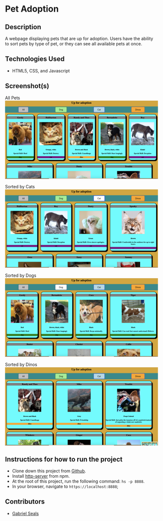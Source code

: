 # Pet Adoption


## Description

A webpage displaying pets that are up for adoption. Users have the ability to sort pets by type of pet, or they can see all available pets at once.

## Technologies Used

* HTML5, CSS, and Javascript

## Screenshot(s)

All Pets
![Main View](https://raw.githubusercontent.com/gseals/pet-adoption/master/screenshots/mainview.png)

Sorted by Cats
![sorted by cats](https://raw.githubusercontent.com/gseals/pet-adoption/master/screenshots/cats.png)

Sorted by Dogs
![sorted by dogs](https://raw.githubusercontent.com/gseals/pet-adoption/master/screenshots/dogs.png)

Sorted by Dinos
![sorted by dinos](https://raw.githubusercontent.com/gseals/pet-adoption/master/screenshots/dinos.png)

## Instructions for how to run the project

* Clone down this project from [Github](https://github.com/gseals/pet-adoption).
* Install [http-server](https://www.npmjs.com/package/http-server) from npm.
* At the root of this project, run the following command: `hs -p 8888`.
* In your browser, navigate to `https://localhost:8888`;

## Contributors

* [Gabriel Seals](https://github.com/gseals)
